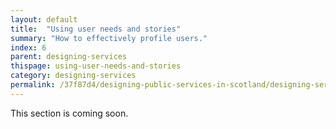 ```yaml
---
layout: default
title:  "Using user needs and stories"
summary: "How to effectively profile users."
index: 6
parent: designing-services
thispage: using-user-needs-and-stories
category: designing-services
permalink: /37f87d4/designing-public-services-in-scotland/designing-services/using-user-needs-and-stories/
---
```


This section is coming soon.
